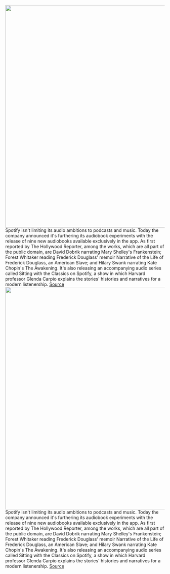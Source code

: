 <img src='https://cdn.vox-cdn.com/thumbor/4l2HEqm5kiZSG-ko49fr_8F4YHA=/0x0:928x523/1200x800/filters:focal(390x188:538x336)/cdn.vox-cdn.com/uploads/chorus_image/image/68716806/Audiobooks_Pilot_H_2021_1611357123_928x523.0.jpg' width='700px' /><br/>
Spotify isn't limiting its audio ambitions to podcasts and music. Today the company announced it's furthering its audiobook experiments with the release of nine new audiobooks available exclusively in the app. As first reported by The Hollywood Reporter, among the works, which are all part of the public domain, are David Dobrik narrating Mary Shelley's Frankenstein; Forest Whitaker reading Frederick Douglass' memoir Narrative of the Life of Frederick Douglass, an American Slave; and Hilary Swank narrating Kate Chopin's The Awakening. It's also releasing an accompanying audio series called Sitting with the Classics on Spotify, a show in which Harvard professor Glenda Carpio explains the stories' histories and narratives for a modern listenership.
<a href='https://www.theverge.com/2021/1/25/22248393/spotify-audiobook-exclusive-recordings-david-dobrick-hilary-swank'> Source <a/><img src='https://cdn.vox-cdn.com/thumbor/4l2HEqm5kiZSG-ko49fr_8F4YHA=/0x0:928x523/1200x800/filters:focal(390x188:538x336)/cdn.vox-cdn.com/uploads/chorus_image/image/68716806/Audiobooks_Pilot_H_2021_1611357123_928x523.0.jpg' width='700px' /><br/>
Spotify isn't limiting its audio ambitions to podcasts and music. Today the company announced it's furthering its audiobook experiments with the release of nine new audiobooks available exclusively in the app. As first reported by The Hollywood Reporter, among the works, which are all part of the public domain, are David Dobrik narrating Mary Shelley's Frankenstein; Forest Whitaker reading Frederick Douglass' memoir Narrative of the Life of Frederick Douglass, an American Slave; and Hilary Swank narrating Kate Chopin's The Awakening. It's also releasing an accompanying audio series called Sitting with the Classics on Spotify, a show in which Harvard professor Glenda Carpio explains the stories' histories and narratives for a modern listenership.
<a href='https://www.theverge.com/2021/1/25/22248393/spotify-audiobook-exclusive-recordings-david-dobrick-hilary-swank'> Source <a/>